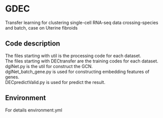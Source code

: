 # GDEC
Transfer learning for clustering single-cell RNA-seq data crossing-species and batch, case on Uterine fibroids
## Code description
The files starting with util is the processing code for each dataset.   
The files starting with DECtransfer are the training codes for each dataset.  
dglNet.py is the util for construct the GCN.  
dglNet_batch_gene.py is used for constructing embedding features of genes.  
DECpredictValid.py is used for predict the result.  
## Environment
For details environment.yml  
